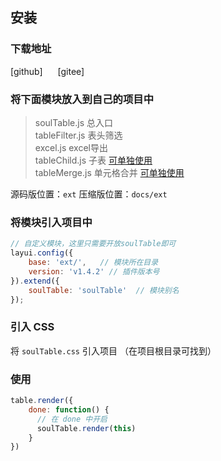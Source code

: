 ## 安装
### 下载地址
<el-link href="https://github.com/yelog/layui-soul-table" type="primary" target="_blank">[github]</el-link>      <el-link href="https://gitee.com/saodiyang/layui-soul-table" type="primary" style="margin-left: 20px;" target="_blank">[gitee]</el-link>

### 将下面模块放入到自己的项目中

>soulTable.js     总入口  
  tableFilter.js  表头筛选   
  excel.js        excel导出    
  tableChild.js   子表 [可单独使用](/#/zh-CN/component/child/alone)   
  tableMerge.js   单元格合并 [可单独使用](/#/zh-CN/component/merge/alone)   

源码版位置：`ext`
压缩版位置：`docs/ext`

### 将模块引入项目中
```js
// 自定义模块，这里只需要开放soulTable即可
layui.config({
    base: 'ext/',   // 模块所在目录
    version: 'v1.4.2' // 插件版本号
}).extend({                         
    soulTable: 'soulTable'  // 模块别名
});
```
### 引入 CSS 
将 `soulTable.css` 引入项目 （在项目根目录可找到）

### 使用
```js
table.render({
    done: function() {
      // 在 done 中开启
      soulTable.render(this)
    }
})
```
